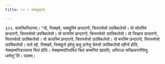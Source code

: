 ```yaml
---
title: ०१ १ चक्खुसुत्तम्

---
```


३२२. सावत्थिनिदानम्। ‘‘यो, भिक्खवे, चक्खुस्मिं छन्दरागो, चित्तस्सेसो उपक्किलेसो। यो सोतस्मिं छन्दरागो, चित्तस्सेसो उपक्किलेसो। यो घानस्मिं छन्दरागो, चित्तस्सेसो उपक्किलेसो। यो जिव्हाय छन्दरागो, चित्तस्सेसो उपक्किलेसो। यो कायस्मिं छन्दरागो, चित्तस्सेसो उपक्किलेसो। यो मनस्मिं छन्दरागो, चित्तस्सेसो उपक्किलेसो। यतो खो, भिक्खवे, भिक्खुनो इमेसु छसु ठानेसु चेतसो उपक्किलेसो पहीनो होति, नेक्खम्मनिन्नञ्चस्स चित्तं होति। नेक्खम्मपरिभावितं चित्तं कम्मनियं खायति, अभिञ्ञा सच्छिकरणीयेसु धम्मेसू’’ति। पठमम्।  

